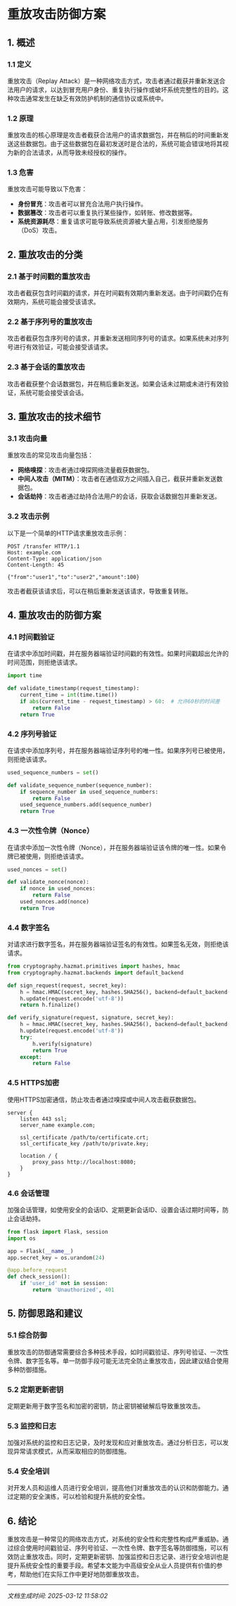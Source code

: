 # 重放攻击防御方案

## 1. 概述

### 1.1 定义
重放攻击（Replay Attack）是一种网络攻击方式，攻击者通过截获并重新发送合法用户的请求，以达到冒充用户身份、重复执行操作或破坏系统完整性的目的。这种攻击通常发生在缺乏有效防护机制的通信协议或系统中。

### 1.2 原理
重放攻击的核心原理是攻击者截获合法用户的请求数据包，并在稍后的时间重新发送这些数据包。由于这些数据包在最初发送时是合法的，系统可能会错误地将其视为新的合法请求，从而导致未经授权的操作。

### 1.3 危害
重放攻击可能导致以下危害：
- **身份冒充**：攻击者可以冒充合法用户执行操作。
- **数据篡改**：攻击者可以重复执行某些操作，如转账、修改数据等。
- **系统资源耗尽**：重复请求可能导致系统资源被大量占用，引发拒绝服务（DoS）攻击。

## 2. 重放攻击的分类

### 2.1 基于时间戳的重放攻击
攻击者截获包含时间戳的请求，并在时间戳有效期内重新发送。由于时间戳仍在有效期内，系统可能会接受该请求。

### 2.2 基于序列号的重放攻击
攻击者截获包含序列号的请求，并重新发送相同序列号的请求。如果系统未对序列号进行有效验证，可能会接受该请求。

### 2.3 基于会话的重放攻击
攻击者截获整个会话数据包，并在稍后重新发送。如果会话未过期或未进行有效验证，系统可能会接受该会话。

## 3. 重放攻击的技术细节

### 3.1 攻击向量
重放攻击的常见攻击向量包括：
- **网络嗅探**：攻击者通过嗅探网络流量截获数据包。
- **中间人攻击（MITM）**：攻击者在通信双方之间插入自己，截获并重新发送数据包。
- **会话劫持**：攻击者通过劫持合法用户的会话，获取会话数据包并重新发送。

### 3.2 攻击示例
以下是一个简单的HTTP请求重放攻击示例：

```http
POST /transfer HTTP/1.1
Host: example.com
Content-Type: application/json
Content-Length: 45

{"from":"user1","to":"user2","amount":100}
```

攻击者截获该请求后，可以在稍后重新发送该请求，导致重复转账。

## 4. 重放攻击的防御方案

### 4.1 时间戳验证
在请求中添加时间戳，并在服务器端验证时间戳的有效性。如果时间戳超出允许的时间范围，则拒绝该请求。

```python
import time

def validate_timestamp(request_timestamp):
    current_time = int(time.time())
    if abs(current_time - request_timestamp) > 60:  # 允许60秒的时间差
        return False
    return True
```

### 4.2 序列号验证
在请求中添加序列号，并在服务器端验证序列号的唯一性。如果序列号已被使用，则拒绝该请求。

```python
used_sequence_numbers = set()

def validate_sequence_number(sequence_number):
    if sequence_number in used_sequence_numbers:
        return False
    used_sequence_numbers.add(sequence_number)
    return True
```

### 4.3 一次性令牌（Nonce）
在请求中添加一次性令牌（Nonce），并在服务器端验证该令牌的唯一性。如果令牌已被使用，则拒绝该请求。

```python
used_nonces = set()

def validate_nonce(nonce):
    if nonce in used_nonces:
        return False
    used_nonces.add(nonce)
    return True
```

### 4.4 数字签名
对请求进行数字签名，并在服务器端验证签名的有效性。如果签名无效，则拒绝该请求。

```python
from cryptography.hazmat.primitives import hashes, hmac
from cryptography.hazmat.backends import default_backend

def sign_request(request, secret_key):
    h = hmac.HMAC(secret_key, hashes.SHA256(), backend=default_backend())
    h.update(request.encode('utf-8'))
    return h.finalize()

def verify_signature(request, signature, secret_key):
    h = hmac.HMAC(secret_key, hashes.SHA256(), backend=default_backend())
    h.update(request.encode('utf-8'))
    try:
        h.verify(signature)
        return True
    except:
        return False
```

### 4.5 HTTPS加密
使用HTTPS加密通信，防止攻击者通过嗅探或中间人攻击截获数据包。

```nginx
server {
    listen 443 ssl;
    server_name example.com;

    ssl_certificate /path/to/certificate.crt;
    ssl_certificate_key /path/to/private.key;

    location / {
        proxy_pass http://localhost:8080;
    }
}
```

### 4.6 会话管理
加强会话管理，如使用安全的会话ID、定期更新会话ID、设置会话过期时间等，防止会话劫持。

```python
from flask import Flask, session
import os

app = Flask(__name__)
app.secret_key = os.urandom(24)

@app.before_request
def check_session():
    if 'user_id' not in session:
        return 'Unauthorized', 401
```

## 5. 防御思路和建议

### 5.1 综合防御
重放攻击的防御通常需要综合多种技术手段，如时间戳验证、序列号验证、一次性令牌、数字签名等。单一防御手段可能无法完全防止重放攻击，因此建议结合使用多种防御措施。

### 5.2 定期更新密钥
定期更新用于数字签名和加密的密钥，防止密钥被破解后导致重放攻击。

### 5.3 监控和日志
加强对系统的监控和日志记录，及时发现和应对重放攻击。通过分析日志，可以发现异常请求模式，从而采取相应的防御措施。

### 5.4 安全培训
对开发人员和运维人员进行安全培训，提高他们对重放攻击的认识和防御能力。通过定期的安全演练，可以检验和提升系统的安全性。

## 6. 结论
重放攻击是一种常见的网络攻击方式，对系统的安全性和完整性构成严重威胁。通过综合使用时间戳验证、序列号验证、一次性令牌、数字签名等防御措施，可以有效防止重放攻击。同时，定期更新密钥、加强监控和日志记录、进行安全培训也是提升系统安全性的重要手段。希望本文能为中高级安全从业人员提供有价值的参考，帮助他们在实际工作中更好地防御重放攻击。

---

*文档生成时间: 2025-03-12 11:58:02*
